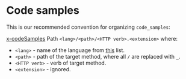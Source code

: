 Code samples
=====

This is our recommended convention for organizing `code_samples`:

[x-codeSamples](https://redocly.com/docs/api-reference-docs/specification-extensions/x-code-samples/)
Path `<lang>/<path>/<HTTP verb>.<extension>` where:
  * `<lang>` - name of the language from [this](https://github.com/github/linguist/blob/master/lib/linguist/popular.yml) list.
  * `<path>` - path of the target method, where all `/` are replaced with `_`.
  * `<HTTP verb>` - verb of target method.
  * `<extension>` - ignored.
